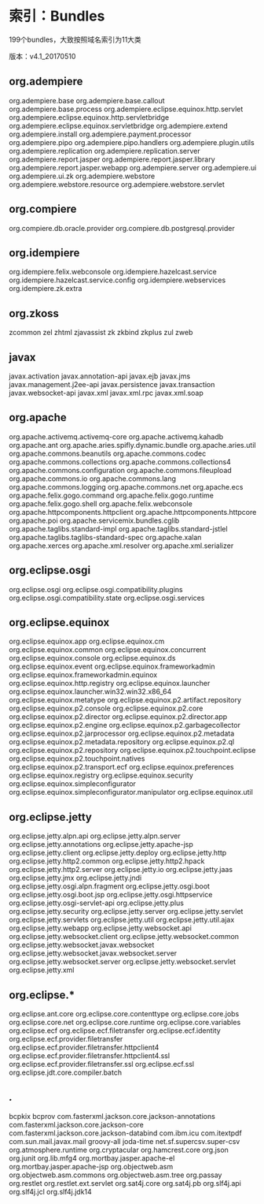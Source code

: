 索引：Bundles
===

199个bundles，大致按照域名索引为11大类

版本：v4.1_20170510

org.adempiere
---

org.adempiere.base
org.adempiere.base.callout
org.adempiere.base.process
org.adempiere.eclipse.equinox.http.servlet
org.adempiere.eclipse.equinox.http.servletbridge
org.adempiere.eclipse.equinox.servletbridge
org.adempiere.extend
org.adempiere.install
org.adempiere.payment.processor
org.adempiere.pipo
org.adempiere.pipo.handlers
org.adempiere.plugin.utils
org.adempiere.replication
org.adempiere.replication.server
org.adempiere.report.jasper
org.adempiere.report.jasper.library
org.adempiere.report.jasper.webapp
org.adempiere.server
org.adempiere.ui
org.adempiere.ui.zk
org.adempiere.webstore
org.adempiere.webstore.resource
org.adempiere.webstore.servlet

org.compiere
---

org.compiere.db.oracle.provider
org.compiere.db.postgresql.provider

org.idempiere
---

org.idempiere.felix.webconsole
org.idempiere.hazelcast.service
org.idempiere.hazelcast.service.config
org.idempiere.webservices
org.idempiere.zk.extra

org.zkoss
---

zcommon
zel
zhtml
zjavassist
zk
zkbind
zkplus
zul
zweb

javax
---

javax.activation
javax.annotation-api
javax.ejb
javax.jms
javax.management.j2ee-api
javax.persistence
javax.transaction
javax.websocket-api
javax.xml
javax.xml.rpc
javax.xml.soap


org.apache
---

org.apache.activemq.activemq-core
org.apache.activemq.kahadb
org.apache.ant
org.apache.aries.spifly.dynamic.bundle
org.apache.aries.util
org.apache.commons.beanutils
org.apache.commons.codec
org.apache.commons.collections
org.apache.commons.collections4
org.apache.commons.configuration
org.apache.commons.fileupload
org.apache.commons.io
org.apache.commons.lang
org.apache.commons.logging
org.apache.commons.net
org.apache.ecs
org.apache.felix.gogo.command
org.apache.felix.gogo.runtime
org.apache.felix.gogo.shell
org.apache.felix.webconsole
org.apache.httpcomponents.httpclient
org.apache.httpcomponents.httpcore
org.apache.poi
org.apache.servicemix.bundles.cglib
org.apache.taglibs.standard-impl
org.apache.taglibs.standard-jstlel
org.apache.taglibs.taglibs-standard-spec
org.apache.xalan
org.apache.xerces
org.apache.xml.resolver
org.apache.xml.serializer

org.eclipse.osgi
---

org.eclipse.osgi
org.eclipse.osgi.compatibility.plugins
org.eclipse.osgi.compatibility.state
org.eclipse.osgi.services

org.eclipse.equinox
---

org.eclipse.equinox.app
org.eclipse.equinox.cm
org.eclipse.equinox.common
org.eclipse.equinox.concurrent
org.eclipse.equinox.console
org.eclipse.equinox.ds
org.eclipse.equinox.event
org.eclipse.equinox.frameworkadmin
org.eclipse.equinox.frameworkadmin.equinox
org.eclipse.equinox.http.registry
org.eclipse.equinox.launcher
org.eclipse.equinox.launcher.win32.win32.x86_64
org.eclipse.equinox.metatype
org.eclipse.equinox.p2.artifact.repository
org.eclipse.equinox.p2.console
org.eclipse.equinox.p2.core
org.eclipse.equinox.p2.director
org.eclipse.equinox.p2.director.app
org.eclipse.equinox.p2.engine
org.eclipse.equinox.p2.garbagecollector
org.eclipse.equinox.p2.jarprocessor
org.eclipse.equinox.p2.metadata
org.eclipse.equinox.p2.metadata.repository
org.eclipse.equinox.p2.ql
org.eclipse.equinox.p2.repository
org.eclipse.equinox.p2.touchpoint.eclipse
org.eclipse.equinox.p2.touchpoint.natives
org.eclipse.equinox.p2.transport.ecf
org.eclipse.equinox.preferences
org.eclipse.equinox.registry
org.eclipse.equinox.security
org.eclipse.equinox.simpleconfigurator
org.eclipse.equinox.simpleconfigurator.manipulator
org.eclipse.equinox.util

org.eclipse.jetty
---

org.eclipse.jetty.alpn.api
org.eclipse.jetty.alpn.server
org.eclipse.jetty.annotations
org.eclipse.jetty.apache-jsp
org.eclipse.jetty.client
org.eclipse.jetty.deploy
org.eclipse.jetty.http
org.eclipse.jetty.http2.common
org.eclipse.jetty.http2.hpack
org.eclipse.jetty.http2.server
org.eclipse.jetty.io
org.eclipse.jetty.jaas
org.eclipse.jetty.jmx
org.eclipse.jetty.jndi
org.eclipse.jetty.osgi.alpn.fragment
org.eclipse.jetty.osgi.boot
org.eclipse.jetty.osgi.boot.jsp
org.eclipse.jetty.osgi.httpservice
org.eclipse.jetty.osgi-servlet-api
org.eclipse.jetty.plus
org.eclipse.jetty.security
org.eclipse.jetty.server
org.eclipse.jetty.servlet
org.eclipse.jetty.servlets
org.eclipse.jetty.util
org.eclipse.jetty.util.ajax
org.eclipse.jetty.webapp
org.eclipse.jetty.websocket.api
org.eclipse.jetty.websocket.client
org.eclipse.jetty.websocket.common
org.eclipse.jetty.websocket.javax.websocket
org.eclipse.jetty.websocket.javax.websocket.server
org.eclipse.jetty.websocket.server
org.eclipse.jetty.websocket.servlet
org.eclipse.jetty.xml

org.eclipse.*
---

org.eclipse.ant.core
org.eclipse.core.contenttype
org.eclipse.core.jobs
org.eclipse.core.net
org.eclipse.core.runtime
org.eclipse.core.variables
org.eclipse.ecf
org.eclipse.ecf.filetransfer
org.eclipse.ecf.identity
org.eclipse.ecf.provider.filetransfer
org.eclipse.ecf.provider.filetransfer.httpclient4
org.eclipse.ecf.provider.filetransfer.httpclient4.ssl
org.eclipse.ecf.provider.filetransfer.ssl
org.eclipse.ecf.ssl
org.eclipse.jdt.core.compiler.batch

*.*
---

bcpkix
bcprov
com.fasterxml.jackson.core.jackson-annotations
com.fasterxml.jackson.core.jackson-core
com.fasterxml.jackson.core.jackson-databind
com.ibm.icu
com.itextpdf
com.sun.mail.javax.mail
groovy-all
joda-time
net.sf.supercsv.super-csv
org.atmosphere.runtime
org.cryptacular
org.hamcrest.core
org.json
org.junit
org.lib.mfg4
org.mortbay.jasper.apache-el
org.mortbay.jasper.apache-jsp
org.objectweb.asm
org.objectweb.asm.commons
org.objectweb.asm.tree
org.passay
org.restlet
org.restlet.ext.servlet
org.sat4j.core
org.sat4j.pb
org.slf4j.api
org.slf4j.jcl
org.slf4j.jdk14

